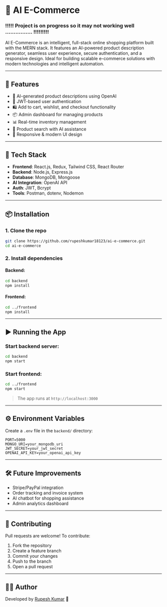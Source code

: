 
# 🛒 AI E-Commerce
### !!!!! Project is on progress so it may not working well ................ !!!!!!!!!

AI E-Commerce is an intelligent, full-stack online shopping platform built with the MERN stack. It features an AI-powered product description generator, seamless user experience, secure authentication, and a responsive design. Ideal for building scalable e-commerce solutions with modern technologies and intelligent automation.

---

## 🚀 Features

- 🧠 AI-generated product descriptions using OpenAI
- 🔐 JWT-based user authentication
- 🛍️ Add to cart, wishlist, and checkout functionality
- 📦 Admin dashboard for managing products
- 📊 Real-time inventory management
- 💬 Product search with AI assistance
- 🌈 Responsive & modern UI design

---

## 🧰 Tech Stack

- **Frontend**: React.js, Redux, Tailwind CSS, React Router
- **Backend**: Node.js, Express.js
- **Database**: MongoDB, Mongoose
- **AI Integration**: OpenAI API
- **Auth**: JWT, Bcrypt
- **Tools**: Postman, dotenv, Nodemon

---

## 📦 Installation

### 1. Clone the repo

```bash
git clone https://github.com/rupeshkumar18123/ai-e-commerce.git
cd ai-e-commerce
````

### 2. Install dependencies

#### Backend:

```bash
cd backend
npm install
```

#### Frontend:

```bash
cd ../frontend
npm install
```

---

## ▶️ Running the App

### Start backend server:

```bash
cd backend
npm start
```

### Start frontend:

```bash
cd ../frontend
npm start
```

> The app runs at `http://localhost:3000`

---

## ⚙️ Environment Variables

Create a `.env` file in the `backend/` directory:

```env
PORT=5000
MONGO_URI=your_mongodb_uri
JWT_SECRET=your_jwt_secret
OPENAI_API_KEY=your_openai_api_key
```

---


## 🛠️ Future Improvements

* Stripe/PayPal integration
* Order tracking and invoice system
* AI chatbot for shopping assistance
* Admin analytics dashboard

---

## 🤝 Contributing

Pull requests are welcome! To contribute:

1. Fork the repository
2. Create a feature branch
3. Commit your changes
4. Push to the branch
5. Open a pull request

---

## 🙋‍♂️ Author

Developed by [Rupesh Kumar](https://github.com/rupeshkumar18123) 🚀

